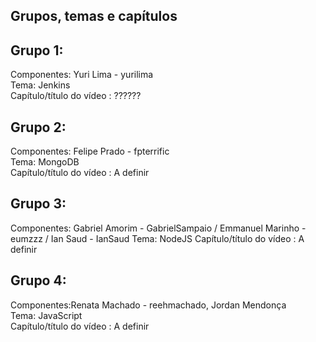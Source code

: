 Grupos, temas e capítulos
--------------------------
Grupo 1:   
---------  
Componentes: Yuri Lima - yurilima    
Tema: Jenkins  
Capítulo/título do vídeo : ??????  

Grupo 2:   
---------  
Componentes: Felipe Prado - fpterrific  
Tema: MongoDB  
Capítulo/título do vídeo : A definir  

Grupo 3:   
---------  
Componentes: Gabriel Amorim - GabrielSampaio / Emmanuel Marinho - eumzzz / Ian Saud - IanSaud
Tema: NodeJS
Capítulo/título do vídeo : A definir  

Grupo 4:   
---------  
Componentes:Renata Machado - reehmachado, Jordan Mendonça  
Tema: JavaScript  
Capítulo/título do vídeo : A definir  
